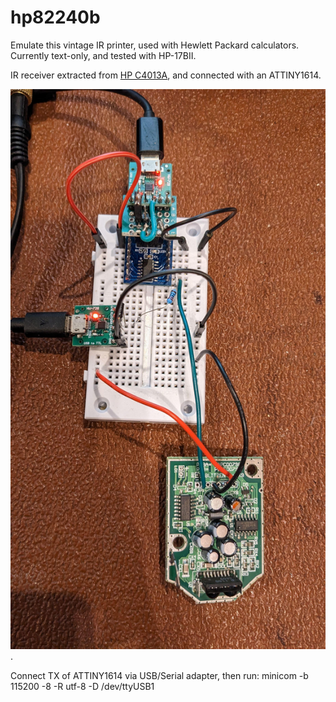 # hp82240b
Emulate this vintage IR printer, used with Hewlett Packard calculators.
Currently text-only, and tested with HP-17BII.

IR receiver extracted from [HP C4013A](http://www.colin99.co.uk/extras/irda/hp_c4103a_irda.htm), and connected with an ATTINY1614.

![Here's a photo](./img/PXL_20230108_184011698.jpg).

Connect TX of ATTINY1614 via USB/Serial adapter, then run:
minicom -b 115200 -8 -R utf-8 -D /dev/ttyUSB1


